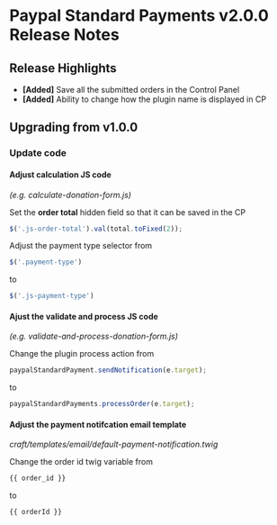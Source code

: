 # Paypal Standard Payments v2.0.0 Release Notes

## Release Highlights

- **[Added]** Save all the submitted orders in the Control Panel
- **[Added]** Ability to change how the plugin name is displayed in CP

## Upgrading from v1.0.0

### Update code

#### Adjust calculation JS code

_(e.g. calculate-donation-form.js)_

Set the **order total** hidden field so that it can be saved in the CP

```js
$('.js-order-total').val(total.toFixed(2));
```

Adjust the payment type selector from

```js
$('.payment-type')
```

to

```js
$('.js-payment-type')
```

#### Ajust the validate and process JS code

_(e.g. validate-and-process-donation-form.js)_

Change the plugin process action from

```js
paypalStandardPayment.sendNotification(e.target);
```

to

```js
paypalStandardPayments.processOrder(e.target);
```

#### Adjust the payment notifcation email template

_craft/templates/email/default-payment-notification.twig_

Change the order id twig variable from

```html
{{ order_id }}
```

to

```html
{{ orderId }}
```
